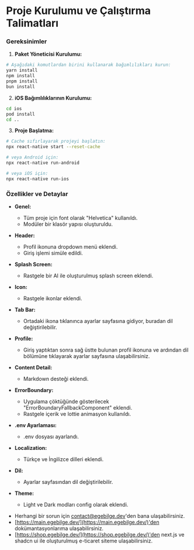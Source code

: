 # Proje Kurulumu ve Çalıştırma Talimatları

### Gereksinimler

1. **Paket Yöneticisi Kurulumu:**

```bash
# Aşağıdaki komutlardan birini kullanarak bağımlılıkları kurun:
yarn install
npm install
pnpm install
bun install
```

2. **iOS Bağımlılıklarının Kurulumu:**

```bash
cd ios
pod install
cd ..
```

3. **Proje Başlatma:**

```bash
# Cache sıfırlayarak projeyi başlatın:
npx react-native start --reset-cache

# veya Android için:
npx react-native run-android

# veya iOS için:
npx react-native run-ios
```

### Özellikler ve Detaylar

- **Genel:**

  - Tüm proje için font olarak "Helvetica" kullanıldı.
  - Modüler bir klasör yapısı oluşturuldu.

- **Header:**

  - Profil ikonuna dropdown menü eklendi.
  - Giriş işlemi simüle edildi.

- **Splash Screen:**

  - Rastgele bir AI ile oluşturulmuş splash screen eklendi.

- **Icon:**

  - Rastgele ikonlar eklendi.

- **Tab Bar:**

  - Ortadaki ikona tıklanınca ayarlar sayfasına gidiyor, buradan dil değiştirilebilir.

- **Profile:**

  - Giriş yaptıktan sonra sağ üstte bulunan profil ikonuna ve ardından dil bölümüne tıklayarak ayarlar sayfasına ulaşabilirsiniz.

- **Content Detail:**

  - Markdown desteği eklendi.

- **ErrorBoundary:**

  - Uygulama çöktüğünde gösterilecek "ErrorBoundaryFallbackComponent" eklendi.
  - Rastgele içerik ve lottie animasyon kullanıldı.

- **.env Ayarlaması:**

  - .env dosyası ayarlandı.

- **Localization:**

  - Türkçe ve İngilizce dilleri eklendi.

- **Dil:**

  - Ayarlar sayfasından dil değiştirilebilir.

- **Theme:**
  - Light ve Dark modları config olarak eklendi.

* Herhangi bir sorun için [contact@egebilge.dev](mailto:contact@egebilge.dev)'den bana ulaşabilirsiniz.
* [https://main.egebilge.dev/](https://main.egebilge.dev/)'den dokümantasyonlarıma ulaşabilirsiniz.
* [https://shop.egebilge.dev/](https://shop.egebilge.dev/)'den next.js ve shadcn ui ile oluşturulmuş e-ticaret siteme ulaşabilirsiniz.
